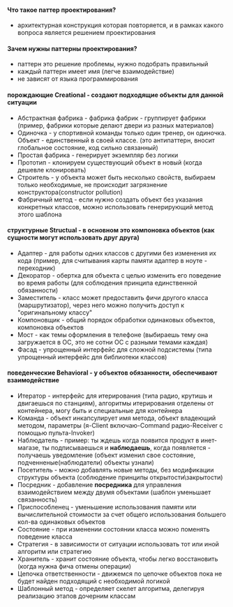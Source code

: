 #### Что такое паттер проектирования?
- архитектурная конструкция которая повторяется, и в рамках какого вопроса является решением проектирования

#### Зачем нужны паттерны проектирования?
- паттерн это решение проблемы, нужно подобрать правильный
- каждый паттерн имеет имя (легче взаимодействие)
- не зависят от языка программирования

#### порождающие Creational - создают подходящие объекты для данной ситуации
- Абстрактная фабрика - фабрика фабрик - группирует фабрики (пример, фабрики которые делают двери из разных материалов)
- Одиночка - у спортивной команды только один тренер, он одиночка. Объект - единственный в своей классе. (это антипаттерн, вносит глобальное состояние, код сильно связанный)
- Простая фабрика - генерирует экземпляр без логики
- Прототип - клонируем существующий объект в новый (когда дешевле клонировать)
- Строитель - у объекта может быть несколько свойств, выбираем только необходимые, не происходит загрязнение конструктора(constructor pollution)
- Фабричный метод - если нужно создать объект без указания конкретных классов, можно использовать генерирующий метод этого шаблона

#### структурные Structual - в основном это компоновка объектов (как сущности могут использовать друг друга)
- Адаптер - для работы одних классов с другими без изменения их кода (пример, для считывания карты памяти адаптер в ноуте - переходник)
- Декоратор - обертка для объекта с целью изменить его поведение во время работы (для соблюдения принципа единственной обязанности)
- Заместитель - класс может предоставить фичи другого класса (маршрутизатор), через него можно получить доступ к "оригинальному классу"
- Компоновщик - общий порядок обработки одинаковых объектов, компоновка объектов
- Мост - как темы оформления в телефоне (выбираешь тему она загружается в ОС, это не сотни ОС с разными темами каждая)
- Фасад - упрощенный интерфейс для сложной подсистемы (типа упрощенный интерфейс для библиотеки классов)

#### поведенческие Behavioral - у объектов обязанности, обеспечивают взаимодействие
- Итератор - интерфейс для итерирования (типа радио, крутишь и двигаешься по станциям), алгоритмы итерирования отделены от контейнера, могу быть и специальные для контейнера
- Команда - объект инкапсулирует имя метода, объект владеющий методом, параметры (я-Client включаю-Command радио-Receiver с помощью пульта-Invoker)
- Наблюдатель - пример: ты ждешь когда появится продукт в инет-магазе, ты подписываешься и **наблюдаешь**, когда появляется - получаешь уведомление (объект изменил свое состояние, подченненые(наблюдатели) объекты узнали)
- Посетитель - можно добавлять новые методы, без модификации структуры объекта (соблюдение принципы открытости\закрытости)
- Посредник - добавление **посредника** для управления взаимодействием между двумя объектами (шаблон уменьшает связанность)
- Приспособленец - уменьшение использования памяти или вычислительной стоимости за счет общего использования большего кол-ва одинаковых объектов
- Состояние - при изменении состоянии класса можно поменять поведение класса
- Стратегия - в зависимости от ситуации использовать тот или иной алгоритм или стратегию
- Хранитель - хранит состояние объекта, чтобы легко восстановить (когда нужна фича отмены операции)
- Цепочка ответственности - движемся по цепочке объектов пока не будет найден подходящий с необходимой логикой
- Шаблонный метод - определяет скелет алгоритма, делегируя реализацию этапов дочерним классам